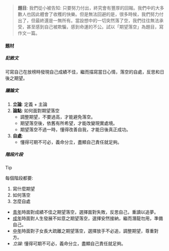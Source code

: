 > **題目**:
> 我們從小被告知: 只要努力付出，終究會有豐厚的回報。我們中的大多數人也因此體會了收穫的快樂。但是無法回避的是，很多時候，我們努力付出了，但最終還是一無所有。當設想中的一切突然落了空，我們往往無法承受，甚至感到自己被欺騙，感到命運的不公。試以「期望落空」為題目，寫作文一篇。

#### 題材
##### 記敘文
可寫自己在放榜時發現自己成績不佳，繼而描寫當日心情，落空的自處，反思和日後之期望。

##### 議論文
1. **立論**: 定義 + 主論
2. **論點**: 如何面對期望落空
	- 調整期望，不要過高，才能避免落空。
	- 期望落空後，依舊有所希望，才能改變現實處境。
	- 期望落空不過一時，懂得改善自我，才能日後真正成功。
3. **自處**:
	- 懂得可期不可必，義命分立，盡顯自己責任就足夠。

##### 階段片段
> [!tip]
> 每個階段都要:
> 1. 寫什麼期望
> 2. 如何落空
> 3. 怎麼自處

- <u>青年</u>時面對成績不佳之期望落空，選擇面對失敗，反思自己，重讀以追夢。
- <u>成年</u>時面對人生發展不如意之期望落空，選擇安然接納，繼而潛龍勿用，準備自己。
- <u>中年</u>時面對子女長大疏離之期望落空，選擇放手不必追，調整期望，尊重對方。
- *立論*: 懂得可期不可必，義命分立，盡顯自己責任就足夠。
